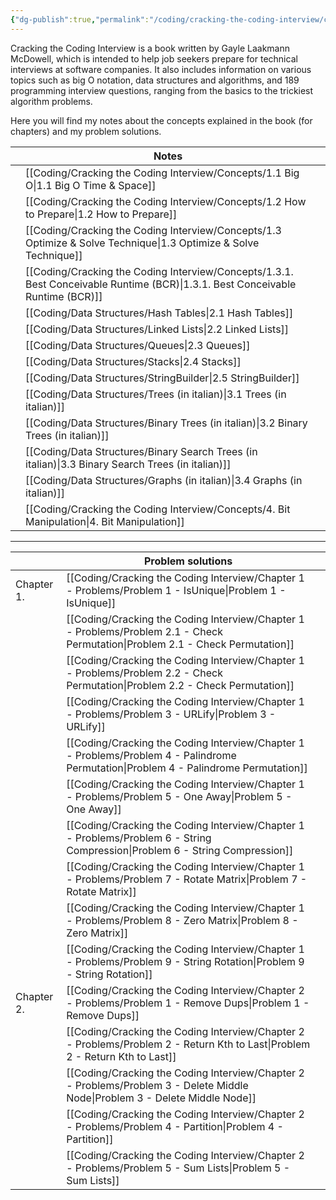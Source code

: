 ```yaml
---
{"dg-publish":true,"permalink":"/coding/cracking-the-coding-interview/cracking-the-coding-interview/"}
---
```


Cracking the Coding Interview is a book written by Gayle Laakmann McDowell, which is intended to help job seekers prepare for technical interviews at software companies. It also includes information on various topics such as big O notation, data structures and algorithms, and 189 programming interview questions, ranging from the basics to the trickiest algorithm problems.

Here you will find my notes about the concepts explained in the book (for chapters) and my problem solutions.

|     | **Notes**                                                                  |     |
| --- | -------------------------------------------------------------------------- | --- |
|     | [[Coding/Cracking the Coding Interview/Concepts/1.1 Big O\|1.1 Big O Time & Space]]                                      |     |
|     | [[Coding/Cracking the Coding Interview/Concepts/1.2 How to Prepare\|1.2 How to Prepare]]                                                     |     |
|     | [[Coding/Cracking the Coding Interview/Concepts/1.3 Optimize & Solve Technique\|1.3 Optimize & Solve Technique]]                                         |     |
|     | [[Coding/Cracking the Coding Interview/Concepts/1.3.1. Best Conceivable Runtime (BCR)\|1.3.1. Best Conceivable Runtime (BCR)]]                                  |     |
|     | [[Coding/Data Structures/Hash Tables\|2.1 Hash Tables]]                                           |     |
|     | [[Coding/Data Structures/Linked Lists\|2.2 Linked Lists]]                                         |     |
|     | [[Coding/Data Structures/Queues\|2.3 Queues]]                                                     |     |
|     | [[Coding/Data Structures/Stacks\|2.4 Stacks]]                                                     |     |
|     | [[Coding/Data Structures/StringBuilder\|2.5 StringBuilder]]                                       |     |
|     | [[Coding/Data Structures/Trees (in italian)\|3.1 Trees (in italian)]]                             |     |
|     | [[Coding/Data Structures/Binary Trees (in italian)\|3.2 Binary Trees (in italian)]]               |     |
|     | [[Coding/Data Structures/Binary Search Trees (in italian)\|3.3 Binary Search Trees (in italian)]] |     |
|     | [[Coding/Data Structures/Graphs (in italian)\|3.4 Graphs (in italian)]]                           |     |
|     | [[Coding/Cracking the Coding Interview/Concepts/4. Bit Manipulation\|4. Bit Manipulation]]                                                    |     |

---

|            | **Problem solutions**                  |     |
| ---------- | -------------------------------------- | --- |
| Chapter 1. | [[Coding/Cracking the Coding Interview/Chapter 1 - Problems/Problem 1 - IsUnique\|Problem 1 - IsUnique]]               |     |
|            | [[Coding/Cracking the Coding Interview/Chapter 1 - Problems/Problem 2.1 - Check Permutation\|Problem 2.1 - Check Permutation]]    |     |
|            | [[Coding/Cracking the Coding Interview/Chapter 1 - Problems/Problem 2.2 - Check Permutation\|Problem 2.2 - Check Permutation]]    |     |
|            | [[Coding/Cracking the Coding Interview/Chapter 1 - Problems/Problem 3 - URLify\|Problem 3 - URLify]]                 |     |
|            | [[Coding/Cracking the Coding Interview/Chapter 1 - Problems/Problem 4 - Palindrome Permutation\|Problem 4 - Palindrome Permutation]] |     |
|            | [[Coding/Cracking the Coding Interview/Chapter 1 - Problems/Problem 5 - One Away\|Problem 5 - One Away]]               |     |
|            | [[Coding/Cracking the Coding Interview/Chapter 1 - Problems/Problem 6 - String Compression\|Problem 6 - String Compression]]     |     |
|            | [[Coding/Cracking the Coding Interview/Chapter 1 - Problems/Problem 7 - Rotate Matrix\|Problem 7 - Rotate Matrix]]          |     |
|            | [[Coding/Cracking the Coding Interview/Chapter 1 - Problems/Problem 8 - Zero Matrix\|Problem 8 - Zero Matrix]]            |     |
|            | [[Coding/Cracking the Coding Interview/Chapter 1 - Problems/Problem 9 - String Rotation\|Problem 9 - String Rotation]]        |     |
| Chapter 2. | [[Coding/Cracking the Coding Interview/Chapter 2 - Problems/Problem 1 - Remove Dups\|Problem 1 - Remove Dups]]            |     |
|            | [[Coding/Cracking the Coding Interview/Chapter 2 - Problems/Problem 2 - Return Kth to Last\|Problem 2 - Return Kth to Last]]     |     |
|            | [[Coding/Cracking the Coding Interview/Chapter 2 - Problems/Problem 3 - Delete Middle Node\|Problem 3 - Delete Middle Node]]     |     |
|            | [[Coding/Cracking the Coding Interview/Chapter 2 - Problems/Problem 4 - Partition\|Problem 4 - Partition]]              |     |
|            | [[Coding/Cracking the Coding Interview/Chapter 2 - Problems/Problem 5 - Sum Lists\|Problem 5 - Sum Lists]]              |     |